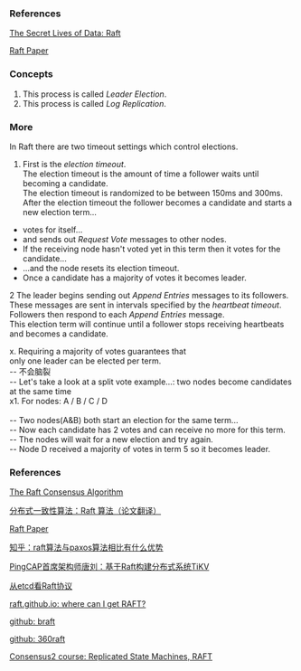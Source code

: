 ### References
[The Secret Lives of Data: Raft](http://thesecretlivesofdata.com/raft/)<br/>

[Raft Paper](https://raft.github.io/raft.pdf)<br/>

### Concepts
1. This process is called *Leader Election*.
2. This process is called *Log Replication*.

### More
In Raft there are two timeout settings which control elections.
1. First is the *election timeout*.<br/>
The election timeout is the amount of time a follower waits until becoming a candidate. <br/>
The election timeout is randomized to be between 150ms and 300ms. <br/>
After the election timeout the follower becomes a candidate and starts a new election term...<br/>
* votes for itself...
* and sends out *Request Vote* messages to other nodes.
* If the receiving node hasn't voted yet in this term then it votes for the candidate...
* ...and the node resets its election timeout.
* Once a candidate has a majority of votes it becomes leader.

2 The leader begins sending out *Append Entries* messages to its followers.
<br/>
These messages are sent in intervals specified by the *heartbeat timeout*.<br/>
Followers then respond to each *Append Entries* message.<br/>
This election term will continue until a follower stops receiving heartbeats and becomes a candidate.<br/>

x. Requiring a majority of votes guarantees that <br/>
only one leader can be elected per term.<br/>
-- 不会脑裂<br/>
-- Let's take a look at a split vote example...: two nodes become candidates at the same time<br/>
x1. For nodes: A / B / C / D<br/>
<br/>-- Two nodes(A&B) both start an election for the same term...
<br/>-- Now each candidate has 2 votes and can receive no more for this term.
<br/>-- The nodes will wait for a new election and try again.
<br/>-- Node D received a majority of votes in term 5 so it becomes leader.
<br/>

### References
[The Raft Consensus Algorithm](https://raft.github.io)<br/>

[分布式一致性算法：Raft 算法（论文翻译）](http://blog.csdn.net/zdy0_2004/article/details/57127269)<br/>

[Raft Paper](https://raft.github.io/raft.pdf)<br/>

[知乎：raft算法与paxos算法相比有什么优势](https://www.zhihu.com/question/36648084)<br/>

[PingCAP首席架构师唐刘：基于Raft构建分布式系统TiKV](http://www.sohu.com/a/114408897_465979)<br/>

[从etcd看Raft协议](http://qa.blog.163.com/blog/static/19014700220153155498735)<br/>

[raft.github.io: where can I get RAFT?](https://raft.github.io/)<br/>


[github: braft](https://github.com/brpc/braft)<br/>

[github: 360raft](https://github.com/Qihoo360/floyd)<br/>

[Consensus2 course: Replicated State Machines, RAFT](https://www.cs.princeton.edu/courses/archive/fall16/cos418/docs/L8-consensus-2.pdf)<br/>

[]()<br/>

[]()<br/>
